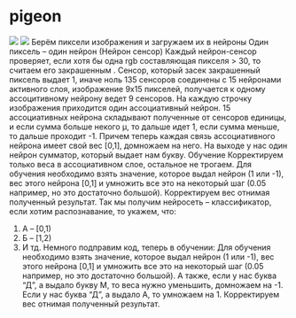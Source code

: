 # pigeon
<image src="PigeonProject\Logo.png"></image>
<image src="schema.png"></image> 
Берём пиксели изображения и загружаем их в нейроны
Один пиксель – один нейрон (Нейрон сенсор)
Каждый нейрон-сенсор проверяет, если хотя бы одна rgb составляющая пикселя > 30, то считаем его закрашенным . Сенсор, который засек закрашенный пиксель выдает 1, иначе ноль
135 сенсоров соединены с 15 нейронами активного слоя, изображение 9x15 пикселей, получается к одному ассоцитивному нейрону ведет 9 сенсоров. На каждую строчку изображения приходится один ассоциативный нейрон.
15 ассоциативных нейрона складывают полученные от сенсоров единицы, и если сумма больше некого µ, то дальше идет 1, если сумма меньше, то дальше проходит -1. Причем теперь каждая связь ассоциативного нейрона имеет свой вес [0,1], домножаем на него.
На выходе у нас один нейрон сумматор, который выдает нам букву.
Обучение
Корректируем только веса в ассоциативном слое, остальное не трогаем. Для обучения необходимо взять значение, которое выдал нейрон (1 или -1), вес этого нейрона [0,1] и умножить все это на некоторый шаг (0.05 например, но это достаточно большой). Корректируем вес отнимая полученный результат.
Так мы получим нейросеть – классификатор, если хотим распознавание, то укажем, что:
1)	А – [0,1)
2)	Б – [1,2)
3)	И тд.
Немного подправим код, теперь в обучении:
Для обучения необходимо взять значение, которое выдал нейрон (1 или -1), вес этого нейрона [0,1] и умножить все это на некоторый шаг (0.05 например, но это достаточно большой). 
А также, если у нас буква “Д”, а выдало букву М, то веса нужно уменьшить, домножаем на -1.
Если у нас буква “Д”, а выдало А, то умножаем на 1.
Корректируем вес отнимая полученный результат.



